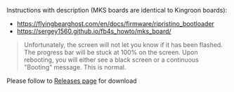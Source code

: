 Instructions with description (MKS boards are identical to Kingroon boards):
- https://flyingbearghost.com/en/docs/firmware/ripristino_bootloader
- https://sergey1560.github.io/fb4s_howto/mks_board/

> Unfortunately, the screen will not let you know if it has been flashed. The progress bar will be stuck at 100% on the screen.  Upon rebooting, you will either see a black screen or a continuous "Booting" message. This is normal.

Please follow to [Releases page](https://github.com/brvwvde/Kingroon-KP3S-GD32F303-Bootloader/releases) for download 
